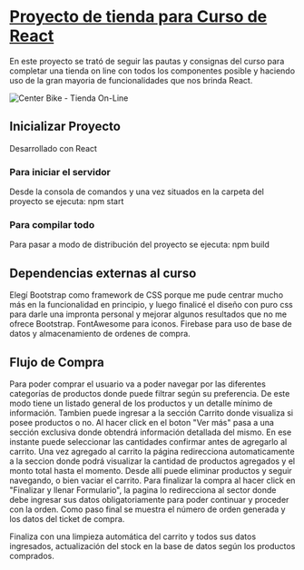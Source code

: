 # [Proyecto de tienda para Curso de React](https://app-react-coder-1r9maucwo-ezequiel-ramirez.vercel.app/)

En este proyecto se trató de seguir las pautas y consignas del curso para completar una tienda on line con todos los componentes posible y haciendo uso de la gran mayoria de funcionalidades que nos brinda React.

![Center Bike - Tienda On-Line](https://user-images.githubusercontent.com/78183135/131588938-d6e2fefb-4e2d-49e6-b7db-6f17be5c57a3.gif)

## Inicializar Proyecto
Desarrollado con React

### Para iniciar el servidor
Desde la consola de comandos y una vez situados en la carpeta del proyecto se ejecuta:
npm start

### Para compilar todo
Para pasar a modo de distribución del proyecto se ejecuta:
npm build

## Dependencias externas al curso
Elegí Bootstrap como framework de CSS porque me pude centrar mucho más en la funcionalidad en principio, y luego finalicé el diseño con puro css para darle una impronta personal y mejorar algunos resultados que no me ofrece Bootstrap.
FontAwesome para iconos.
Firebase para uso de base de datos y almacenamiento de ordenes de compra.

## Flujo de Compra
Para poder comprar el usuario va a poder navegar por las diferentes categorías de productos donde puede filtrar según su preferencia. De este modo tiene un listado general de los productos y un detalle mínimo de información. Tambien puede ingresar a la sección Carrito donde visualiza si posee productos o no.
Al hacer click en el boton "Ver más" pasa a una sección exclusiva donde obtendrá información detallada del mismo. En ese instante puede seleccionar las cantidades confirmar antes de agregarlo al carrito.
Una vez agregado al carrito la página redirecciona automaticamente a la seccion donde podrá visualizar la cantidad de productos agregados y el monto total hasta el momento. Desde allí puede eliminar productos y seguir navegando, o bien vaciar el carrito.
Para finalizar la compra al hacer click en "Finalizar y llenar Formulario", la pagina lo redirecciona al sector donde debe ingresar sus datos obligatoriamente para poder continuar y proceder con la orden.
Como paso final se muestra el número de orden generada y los datos del ticket de compra.

Finaliza con una limpieza automática del carrito y todos sus datos ingresados, actualización del stock en la base de datos según los productos comprados.

